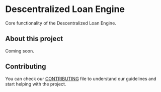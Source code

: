 # Descentralized Loan Engine

Core functionality of the Descentralized Loan Engine.

## About this project

Coming soon.

## Contributing

You can check our [CONTRIBUTING](CONTRIBUTING.md) file to understand our guidelines and start
helping with the project.
